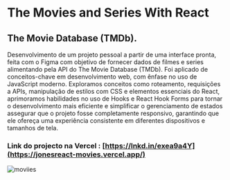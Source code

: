 # The Movies and Series With React
## The Movie Database (TMDb).

Desenvolvimento de um projeto pessoal a partir de uma interface pronta, feita com o Figma com objetivo de fornecer dados de filmes e series alimentando pela  API do The Movie Database (TMDb).
Foi aplicado de conceitos-chave em desenvolvimento web, com ênfase no uso de JavaScript moderno. Exploramos conceitos como roteamento, requisições a APIs, manipulação de estilos com CSS e elementos essenciais do React, aprimoramos habilidades no uso de Hooks e React Hook Forms para tornar o desenvolvimento mais eficiente e simplificar o gerenciamento de estados assegurar que o projeto fosse completamente responsivo, garantindo que ele ofereça uma experiência consistente em diferentes dispositivos e tamanhos de tela.
### Link do projecto na Vercel : [https://lnkd.in/exea9a4Y](https://jonesreact-movies.vercel.app/)
![moviies](https://github.com/jonesnambundo/react_movies_api/assets/131800544/8017545f-5f1f-4033-8f0d-3fe66d853d6f)
